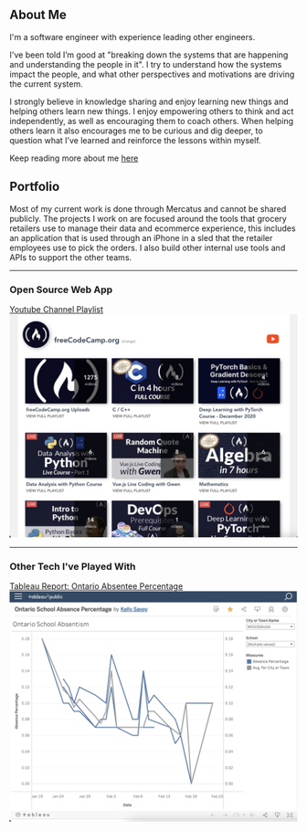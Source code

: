 ## About Me

I'm a software engineer with experience leading other engineers.

I've been told I’m good at "breaking down the systems that are happening and understanding the people in it". I try to understand how the systems impact the people, and what other perspectives and motivations are driving the current system.

I strongly believe in knowledge sharing and enjoy learning new things and helping others learn new things. I enjoy empowering others to think and act independently, as well as encouraging them to coach others. When helping others learn it also encourages me to be curious and dig deeper, to question what I’ve learned and reinforce the lessons within myself.

Keep reading more about me [here](/about-me)

## Portfolio

Most of my current work is done through Mercatus and cannot be shared publicly. The projects I work on are focused around the tools that grocery retailers use to manage their data and ecommerce experience, this includes an application that is used through an iPhone in a sled that the retailer employees use to pick the orders.  I also build other internal use tools and APIs to support the other teams.

---

### Open Source Web App

[Youtube Channel Playlist](/youtube-channel-playlist)
<img src="images/youtube-playlist-app.png?raw=true"/>

---

### Other Tech I've Played With

[Tableau Report: Ontario Absentee Percentage](/tableau-example)
<img src="images/tableau_ontario_absentee_percentage.png?raw=true"/>
